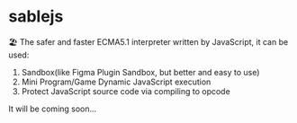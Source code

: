 # sablejs
🏖️ The safer and faster ECMA5.1 interpreter written by JavaScript, it can be used:
1. Sandbox(like Figma Plugin Sandbox, but better and easy to use)
2. Mini Program/Game Dynamic JavaScript execution
3. Protect JavaScript source code via compiling to opcode

It will be coming soon...
